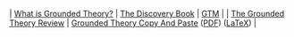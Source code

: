 ---
---

| [What is Grounded Theory?](GTM/gtm-027.md) | [The Discovery Book](GTM/gtm-100.md) | [GTM](GTM/)    |
| [The Grounded Theory Review](http://groundedtheoryreview.com/) | [Grounded Theory Copy And Paste](LaTeX/Copy-And-Paste.pdf) ([PDF](LaTeX/Copy-And-Paste.pdf)) ([LaTeX](https://github.com/cbkadal/gtm/tree/master/LaTeX/)) |

